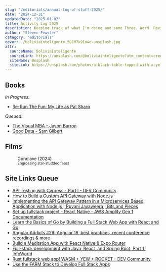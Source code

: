```yaml
---
slug: "/editorials/annual-log-of-stuff-2025/"
date: "2024-12-31"
updatedDate: "2025-01-02"
title: Activity Log 2025
description: Keeping track of what I'm doing and some Three. Word. Reviews.
author: "Steven Fewster"
category: "editorials"
cover: ./boliviainteligente-5GCM7k91owc-unsplash.jpg
attr:
  sourceName: BoliviaInteligente
  sourceLink: https://unsplash.com/@boliviainteligente?utm_content=creditCopyText&utm_medium=referral&utm_source=unsplash
  siteName: Unsplash
  siteLink: https://unsplash.com/photos/a-black-table-topped-with-a-yellow-and-black-clock-5GCM7k91owc?utm_content=creditCopyText&utm_medium=referral&utm_source=unsplash
---
```


<section data-cmp="content-box" class="body-font w-full text-gray-600 border-2 border-gray-200 border-opacity-60 p-6 my-6">
    <h1 class="title-font mb-4 text-3xl font-medium sm:text-2xl">Books</h1>

_In Progress:_

- [Re-Run The Fun: My Life as Pat Sharp](https://www.bookwiseonline.co.uk/re-run-the-fun---my-life-as-pat-sharpe-13662-p.asp "Re-Run The Fun: My Life as Pat Sharp")

_Queued:_

- [The Visual MBA - Jason Barron](https://www.worldofbooks.com/en-gb/products/visual-mba-book-jason-barron-9780241386682?sku=GOR010016109&gad_source=1&gclid=Cj0KCQiAyc67BhDSARIsAM95QzuDHFr6L-zv-_NOiZ6VMIVc88fb0dZjShJubn40x4S2ZosWByzr3UAaAijnEALw_wcB "The Visual MBA - Jason Barron")
- [Good Data - Sam Gilbert](https://www.billandbenbooks.co.uk/science/0088702-good-data "Good Data - Sam Gilbert")

</section>

<section data-cmp="content-box" class="body-font w-full text-gray-600 border-2 border-gray-200 border-opacity-60 p-6 my-6">
    <h1 class="title-font mb-4 text-3xl font-medium sm:text-2xl">Films</h1>
  <dl>
      <dd title="1st January 2025">Conclave (2024)<br/><small>Engrossing star-studded feast</small></dd>
      
  <dl>

</section>

<section data-cmp="content-box" class="body-font w-full text-gray-600 border-2 border-gray-200 border-opacity-60 p-6 my-6">
    <h1 class="title-font mb-4 text-3xl font-medium sm:text-2xl">Site Links Queue</h1>

- [API Testing with Cypress - Part I - DEV Community](https://dev.to/m4rri4nne/api-testing-with-cypress-part-i-2k3i#automating-tests)
- [How to Build a Custom API Gateway with Node.js](https://www.freecodecamp.org/news/build-a-custom-api-gateway-with-node-js/)
- [Implementing the API Gateway Pattern in a Microservices Based Application with Node.js | Ruvani Jayaweera | Bits and Pieces](https://blog.bitsrc.io/implementing-the-api-gateway-pattern-in-node-js-2cb39d174094)
- [Set up fullstack project - React Native - AWS Amplify Gen 1 Documentation](https://docs.amplify.aws/gen1/react-native/start/getting-started/setup/)
- [Learn the Basics of Go by Building a Full Stack Web App with React and Go](https://www.freecodecamp.org/news/learn-the-basics-of-go-by-building-a-full-stack-web-app-with-react-and-go/)
- [Angular Addicts #26: Angular 18, best practices, recent conference recordings & more](https://www.angularaddicts.com/p/angular-addicts-26-angular-18-signal-inputs)
- [Build a Meditation App with React Native & Expo Router](https://www.freecodecamp.org/news/build-a-meditation-app-with-react-native-expo-router/)
- [Full-stack development with Java, React, and Spring Boot, Part 1 | InfoWorld](https://www-infoworld-com.cdn.ampproject.org/v/s/www.infoworld.com/article/2520759/full-stack-development-with-react-and-spring-boot-part-1.html/amp/?amp_gsa=1&amp_js_v=a9&usqp=mq331AQGsAEggAID#amp_tf=From%20%251%24s&aoh=17218992201896&csi=0&referrer=https%3A%2F%2Fwww.google.com&ampshare=https%3A%2F%2Fwww.infoworld.com%2Farticle%2F2520759%2Ffull-stack-development-with-react-and-spring-boot-part-1.html)
- [Rust fullstack web app! WASM + YEW + ROCKET - DEV Community](https://dev.to/francescoxx/rust-fullstack-web-app-wasm-yew-rocket-3ian)
- [Use the FARM Stack to Develop Full Stack Apps](https://www.freecodecamp.org/news/use-the-farm-stack-to-develop-full-stack-apps/)
</section>
